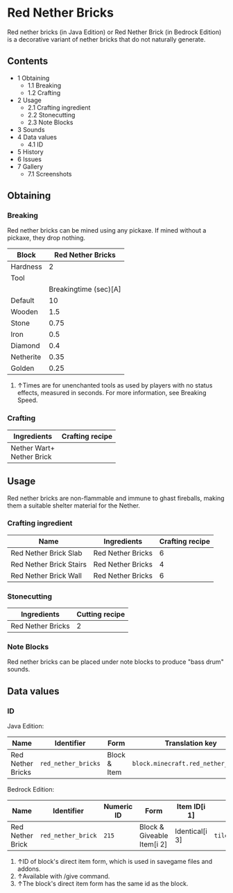 # Red Nether Bricks
Red nether bricks (in Java Edition) or Red Nether Brick (in Bedrock Edition) is a decorative variant of nether bricks that do not naturally generate.

## Contents
- 1 Obtaining
	- 1.1 Breaking
	- 1.2 Crafting
- 2 Usage
	- 2.1 Crafting ingredient
	- 2.2 Stonecutting
	- 2.3 Note Blocks
- 3 Sounds
- 4 Data values
	- 4.1 ID
- 5 History
- 6 Issues
- 7 Gallery
	- 7.1 Screenshots

## Obtaining
### Breaking
Red nether bricks can be mined using any pickaxe. If mined without a pickaxe, they drop nothing.

| Block     | Red Nether Bricks     |
|-----------|-----------------------|
| Hardness  | 2                     |
| Tool      |                       |
|           | Breakingtime (sec)[A] |
| Default   | 10                    |
| Wooden    | 1.5                   |
| Stone     | 0.75                  |
| Iron      | 0.5                   |
| Diamond   | 0.4                   |
| Netherite | 0.35                  |
| Golden    | 0.25                  |

1. ↑Times are for unenchanted tools as used by players with no status effects, measured in seconds. For more information, see Breaking Speed.

### Crafting
| Ingredients                   | Crafting recipe |
|-------------------------------|-----------------|
| Nether Wart+<br/>Nether Brick |                 |

## Usage
Red nether bricks are non-flammable and immune to ghast fireballs, making them a suitable shelter material for the Nether.

### Crafting ingredient
| Name                    | Ingredients       | Crafting recipe |
|-------------------------|-------------------|-----------------|
| Red Nether Brick Slab   | Red Nether Bricks | 6               |
| Red Nether Brick Stairs | Red Nether Bricks | 4               |
| Red Nether Brick Wall   | Red Nether Bricks | 6               |

### Stonecutting
| Ingredients       | Cutting recipe |
|-------------------|----------------|
| Red Nether Bricks | 2              |

### Note Blocks
Red nether bricks can be placed under note blocks to produce "bass drum" sounds.

## Data values
### ID
Java Edition:

| Name              | Identifier          | Form         | Translation key                     |
|-------------------|---------------------|--------------|-------------------------------------|
| Red Nether Bricks | `red_nether_bricks` | Block & Item | `block.minecraft.red_nether_bricks` |

Bedrock Edition:

| Name             | Identifier         | Numeric ID | Form                       | Item ID[i 1]   | Translation key              |
|------------------|--------------------|------------|----------------------------|----------------|------------------------------|
| Red Nether Brick | `red_nether_brick` | `215`      | Block & Giveable Item[i 2] | Identical[i 3] | `tile.red_nether_brick.name` |

1. ↑ID of block's direct item form, which is used in savegame files and addons.
2. ↑Available with /give command.
3. ↑The block's direct item form has the same id as the block.

